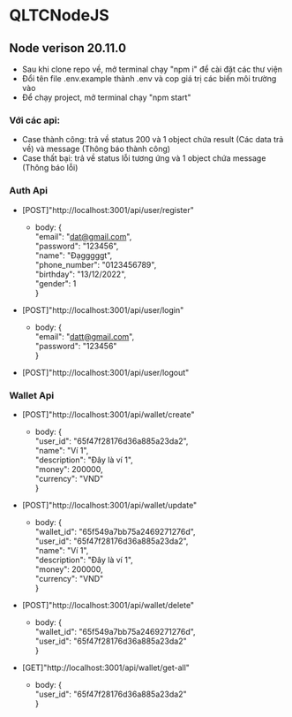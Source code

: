 # QLTCNodeJS

## Node verison 20.11.0

-   Sau khi clone repo về, mở terminal chạy "npm i" để cài đặt các thư viện
-   Đổi tên file .env.example thành .env và cop giá trị các biến môi trường vào
-   Để chạy project, mở terminal chạy "npm start"

### Với các api:

-   Case thành công: trả về status 200 và 1 object chứa result (Các data trả về) và message (Thông báo thành công)
-   Case thất bại: trả về status lỗi tương ứng và 1 object chứa message (Thông báo lỗi)

### Auth Api

-   [POST]"http://localhost:3001/api/user/register"

    -   body: {  
        "email": "dat@gmail.com",  
        "password": "123456",  
        "name": "Đạgggggt",  
        "phone_number": "0123456789",  
        "birthday": "13/12/2022",  
        "gender": 1  
        }

-   [POST]"http://localhost:3001/api/user/login"

    -   body: {  
        "email": "datt@gmail.com",  
        "password": "123456"  
        }

-   [POST]"http://localhost:3001/api/user/logout"

### Wallet Api

-   [POST]"http://localhost:3001/api/wallet/create"

    -   body: {  
        "user_id": "65f47f28176d36a885a23da2",  
        "name": "Ví 1",  
        "description": "Đây là ví 1",  
        "money": 200000,  
        "currency": "VND"  
        }

-   [POST]"http://localhost:3001/api/wallet/update"

    -   body: {  
        "wallet_id": "65f549a7bb75a2469271276d",  
        "user_id": "65f47f28176d36a885a23da2",  
        "name": "Ví 1",  
        "description": "Đây là ví 1",  
        "money": 200000,  
        "currency": "VND"  
        }

-   [POST]"http://localhost:3001/api/wallet/delete"

    -   body: {  
        "wallet_id": "65f549a7bb75a2469271276d",  
        "user_id": "65f47f28176d36a885a23da2"  
        }

-   [GET]"http://localhost:3001/api/wallet/get-all"

    -   body: {  
        "user_id": "65f47f28176d36a885a23da2"  
        }
